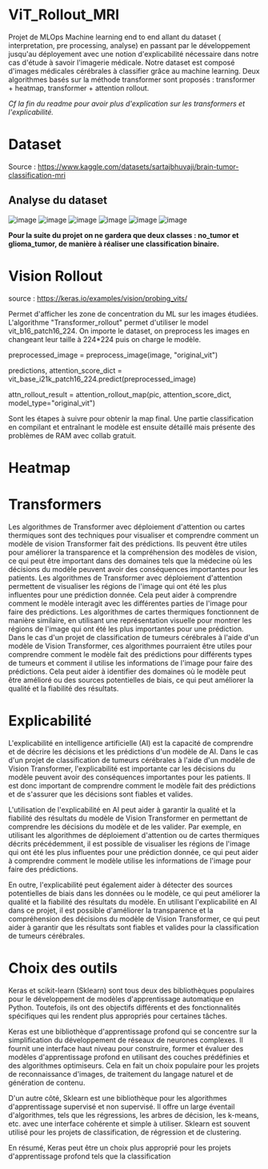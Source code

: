# ViT_Rollout_MRI
Projet de MLOps Machine learning end to end allant du dataset ( interpretation, pre processing, analyse) en passant par le développement jusqu'au déployement avec une notion d'explicabilité nécessaire dans notre cas d'étude à savoir l'imagerie médicale. Notre dataset est composé d'images médicales cérébrales à classifier grâce au machine learning. Deux algorithmes basés sur la méthode transformer sont proposés : transformer + heatmap, transformer + attention rollout.

*Cf la fin du readme pour avoir plus d'explication sur les transformers et l'explicabilité.*

# Dataset

Source : https://www.kaggle.com/datasets/sartajbhuvaji/brain-tumor-classification-mri

## Analyse du dataset

![image](https://user-images.githubusercontent.com/82390666/219058109-df1c1b61-66d8-44d3-acd1-ecd75eb4567b.png)
![image](https://user-images.githubusercontent.com/82390666/219058278-e607f910-d798-4da0-9ec6-aa75442bba70.png)
![image](https://user-images.githubusercontent.com/82390666/219058357-a9a45296-90e7-4dc9-9990-c8b39c906824.png)
![image](https://user-images.githubusercontent.com/82390666/219058461-a870f507-e60c-4e63-89c9-ce83fada5085.png)
![image](https://user-images.githubusercontent.com/82390666/219058541-defb8947-dd5f-4298-b36c-2006146b4dd3.png)
![image](https://user-images.githubusercontent.com/82390666/219058702-62746e3e-6f59-4875-b507-934377e874db.png)

**Pour la suite du projet on ne gardera que deux classes : no_tumor et glioma_tumor, de manière à réaliser une classification binaire.**

# Vision Rollout

source : https://keras.io/examples/vision/probing_vits/

Permet d'afficher les zone de concentration du ML sur les images étudiées. 
L'algorithme "Transformer_rollout" permet d'utiliser le model vit_b16_patch16_224. On importe le dataset, on preprocess les images en changeant leur taille à 224*224 puis on charge le modèle. 


preprocessed_image = preprocess_image(image, "original_vit")

predictions, attention_score_dict = vit_base_i21k_patch16_224.predict(preprocessed_image)

attn_rollout_result = attention_rollout_map(pic, attention_score_dict, model_type="original_vit")


Sont les étapes à suivre pour obtenir la map final.
Une partie classification en compilant et entraînant le modèle est ensuite détaillé mais présente des problèmes de RAM avec collab gratuit.

# Heatmap

# Transformers
Les algorithmes de Transformer avec déploiement d'attention ou cartes thermiques sont des techniques pour visualiser et comprendre comment un modèle de vision Transformer fait des prédictions. Ils peuvent être utiles pour améliorer la transparence et la compréhension des modèles de vision, ce qui peut être important dans des domaines tels que la médecine où les décisions du modèle peuvent avoir des conséquences importantes pour les patients. Les algorithmes de Transformer avec déploiement d'attention permettent de visualiser les régions de l'image qui ont été les plus influentes pour une prédiction donnée. Cela peut aider à comprendre comment le modèle interagit avec les différentes parties de l'image pour faire des prédictions. Les algorithmes de cartes thermiques fonctionnent de manière similaire, en utilisant une représentation visuelle pour montrer les régions de l'image qui ont été les plus importantes pour une prédiction. Dans le cas d'un projet de classification de tumeurs cérébrales à l'aide d'un modèle de Vision Transformer, ces algorithmes pourraient être utiles pour comprendre comment le modèle fait des prédictions pour différents types de tumeurs et comment il utilise les informations de l'image pour faire des prédictions. Cela peut aider à identifier des domaines où le modèle peut être amélioré ou des sources potentielles de biais, ce qui peut améliorer la qualité et la fiabilité des résultats.

# Explicabilité
L'explicabilité en intelligence artificielle (AI) est la capacité de comprendre et de décrire les décisions et les prédictions d'un modèle de AI. Dans le cas d'un projet de classification de tumeurs cérébrales à l'aide d'un modèle de Vision Transformer, l'explicabilité est importante car les décisions du modèle peuvent avoir des conséquences importantes pour les patients. Il est donc important de comprendre comment le modèle fait des prédictions et de s'assurer que les décisions sont fiables et valides.

L'utilisation de l'explicabilité en AI peut aider à garantir la qualité et la fiabilité des résultats du modèle de Vision Transformer en permettant de comprendre les décisions du modèle et de les valider. Par exemple, en utilisant les algorithmes de déploiement d'attention ou de cartes thermiques décrits précédemment, il est possible de visualiser les régions de l'image qui ont été les plus influentes pour une prédiction donnée, ce qui peut aider à comprendre comment le modèle utilise les informations de l'image pour faire des prédictions.

En outre, l'explicabilité peut également aider à détecter des sources potentielles de biais dans les données ou le modèle, ce qui peut améliorer la qualité et la fiabilité des résultats du modèle. En utilisant l'explicabilité en AI dans ce projet, il est possible d'améliorer la transparence et la compréhension des décisions du modèle de Vision Transformer, ce qui peut aider à garantir que les résultats sont fiables et valides pour la classification de tumeurs cérébrales.

# Choix des outils
Keras et scikit-learn (Sklearn) sont tous deux des bibliothèques populaires pour le développement de modèles d'apprentissage automatique en Python. Toutefois, ils ont des objectifs différents et des fonctionnalités spécifiques qui les rendent plus appropriés pour certaines tâches.

Keras est une bibliothèque d'apprentissage profond qui se concentre sur la simplification du développement de réseaux de neurones complexes. Il fournit une interface haut niveau pour construire, former et évaluer des modèles d'apprentissage profond en utilisant des couches prédéfinies et des algorithmes optimiseurs. Cela en fait un choix populaire pour les projets de reconnaissance d'images, de traitement du langage naturel et de génération de contenu.

D'un autre côté, Sklearn est une bibliothèque pour les algorithmes d'apprentissage supervisé et non supervisé. Il offre un large éventail d'algorithmes, tels que les régressions, les arbres de décision, les k-means, etc. avec une interface cohérente et simple à utiliser. Sklearn est souvent utilisé pour les projets de classification, de régression et de clustering.

En résumé, Keras peut être un choix plus approprié pour les projets d'apprentissage profond tels que la classification

